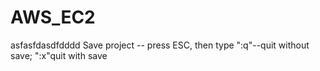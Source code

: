 # AWS_EC2
asfasfdasdfdddd
Save project -- press ESC, then type ":q"--quit without save; ":x"quit with save
